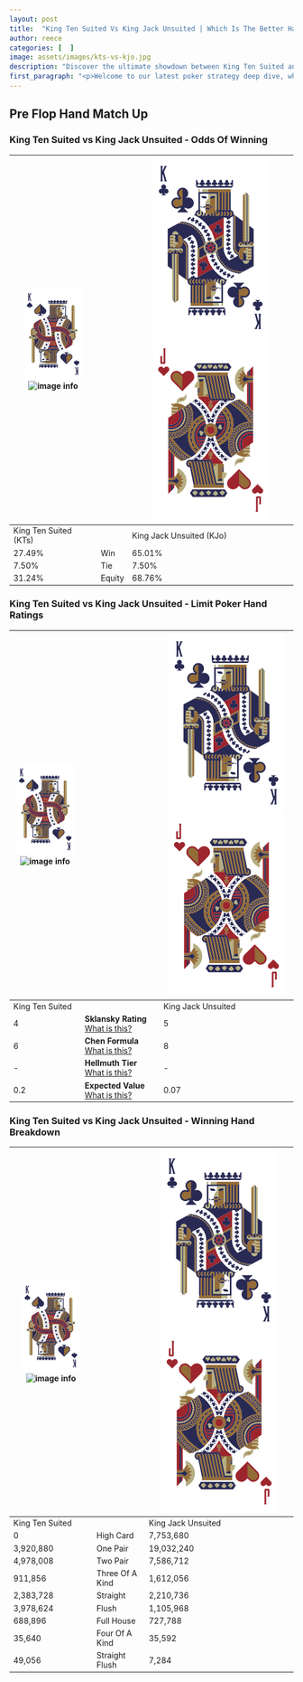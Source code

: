 ```yaml
---
layout: post
title:  "King Ten Suited Vs King Jack Unsuited | Which Is The Better Hand In Poker? A Complete Guide"
author: reece
categories: [  ]
image: assets/images/kts-vs-kjo.jpg
description: "Discover the ultimate showdown between King Ten Suited and King Jack Unsuited in poker! Uncover the odds, strategies, and scenarios where one hand triumphs over the other. Get ready to up your poker game with this thrilling analysis."
first_paragraph: "<p>Welcome to our latest poker strategy deep dive, where we're pitting two distinct hands against each other in a high-stakes showdown: King Ten Suited vs King Jack Unsuited.</p><p>In the dynamic world of poker, every decision counts, and knowing which hand holds the upper hand is key to your success at the table.</p><p>In this article, we'll dissect these two hands, explore the scenarios where one dominates the other, and equip you with the knowledge to make strategic choices that can tip the odds in your favor.</p><p>Get ready to unravel the intriguing dynamics of these poker hands and elevate your game to new heights.</p>"
---
```




[comment]: # (sp0)

## Pre Flop Hand Match Up

<div class="table hand-ratings" markdown="1"> 



### King Ten Suited vs King Jack Unsuited - Odds Of Winning


    
| ![image info](assets/images/hand1/K.png) ![image info](assets/images/hand1/Ts.png) |  | ![image info](assets/images/hand2/K.png) ![image info](assets/images/hand2/Jo.png) |
| -------- | -------- | -------- |
| King Ten Suited (KTs) |  | King Jack Unsuited (KJo) |
| 27.49% | Win | 65.01% |
| 7.50% | Tie | 7.50% |
| 31.24% | Equity | 68.76% |




[comment]: # (sp1)



### King Ten Suited vs King Jack Unsuited - Limit Poker Hand Ratings


    
| ![image info](assets/images/hand1/K.png) ![image info](assets/images/hand1/Ts.png) |  | ![image info](assets/images/hand2/K.png) ![image info](assets/images/hand2/Jo.png) |
| -------- | -------- | -------- |
| King Ten Suited |  | King Jack Unsuited |
| 4 | **Sklansky Rating** [What is this?](/sklansky-rating-explained) | 5 |
| 6 | **Chen Formula** [What is this?](/chen-formula-explained) | 8 |
| - | **Hellmuth Tier** [What is this?](/Hellmuth-tier-explained) | - |
| 0.2 | **Expected Value** [What is this?](/expected-value-explained) | 0.07 |




[comment]: # (sp2)



### King Ten Suited vs King Jack Unsuited - Winning Hand Breakdown


    
| ![image info](assets/images/hand1/K.png) ![image info](assets/images/hand1/Ts.png) |  | ![image info](assets/images/hand2/K.png) ![image info](assets/images/hand2/Jo.png) |
| -------- | -------- | -------- |
| King Ten Suited |  | King Jack Unsuited |
| 0 | High Card | 7,753,680 |
| 3,920,880 | One Pair | 19,032,240 |
| 4,978,008 | Two Pair | 7,586,712 |
| 911,856 | Three Of A Kind | 1,612,056 |
| 2,383,728 | Straight | 2,210,736 |
| 3,978,624 | Flush | 1,105,968 |
| 688,896 | Full House | 727,788 |
| 35,640 | Four Of A Kind | 35,592 |
| 49,056 | Straight Flush | 7,284 |




[comment]: # (sp3)



</div>

[comment]: # (sp4)



[comment]: # (sp5)

